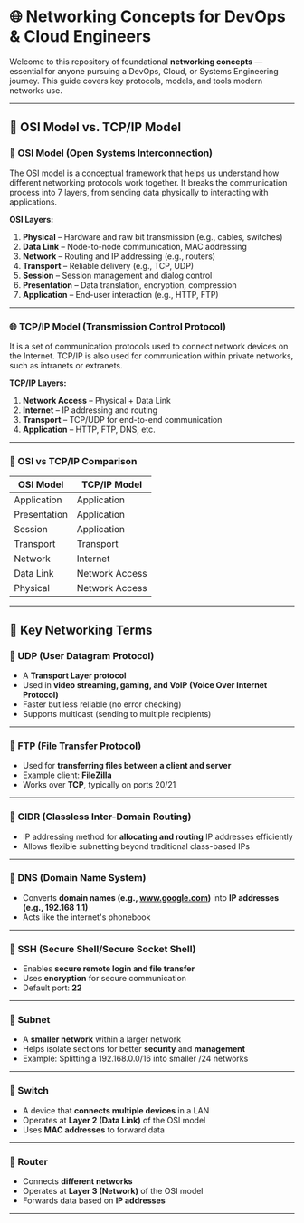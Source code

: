 # 🌐 Networking Concepts for DevOps & Cloud Engineers

Welcome to this repository of foundational **networking concepts** — essential for anyone pursuing a DevOps, Cloud, or Systems Engineering journey. This guide covers key protocols, models, and tools modern networks use.

---

## 📶 OSI Model vs. TCP/IP Model

### 🧱 OSI Model (Open Systems Interconnection)

The OSI model is a conceptual framework that helps us understand how different networking protocols work together. It breaks the communication process into 7 layers, from sending data physically to interacting with applications.

**OSI Layers:**
1. **Physical** – Hardware and raw bit transmission (e.g., cables, switches)
2. **Data Link** – Node-to-node communication, MAC addressing
3. **Network** – Routing and IP addressing (e.g., routers)
4. **Transport** – Reliable delivery (e.g., TCP, UDP)
5. **Session** – Session management and dialog control
6. **Presentation** – Data translation, encryption, compression
7. **Application** – End-user interaction (e.g., HTTP, FTP)

---

### 🌐 TCP/IP Model (Transmission Control Protocol)

It is a set of communication protocols used to connect network devices on the Internet.
TCP/IP is also used for communication within private networks, such as intranets or extranets.

**TCP/IP Layers:**
1. **Network Access** – Physical + Data Link
2. **Internet** – IP addressing and routing
3. **Transport** – TCP/UDP for end-to-end communication
4. **Application** – HTTP, FTP, DNS, etc.

---

### 🔁 OSI vs TCP/IP Comparison

| OSI Model    | TCP/IP Model   |
| ------------ | -------------- |
| Application  | Application    |
| Presentation | Application    |
| Session      | Application    |
| Transport    | Transport      |
| Network      | Internet       |
| Data Link    | Network Access |
| Physical     | Network Access |

---

## 🚀 Key Networking Terms

### 🔸 UDP (User Datagram Protocol)
- A **Transport Layer protocol**
- Used in **video streaming, gaming, and VoIP (Voice Over Internet Protocol)**
- Faster but less reliable (no error checking)
- Supports multicast (sending to multiple recipients)

---

### 🔸 FTP (File Transfer Protocol)
- Used for **transferring files between a client and server**
- Example client: **FileZilla**
- Works over **TCP**, typically on ports 20/21

---

### 🔸 CIDR (Classless Inter-Domain Routing)
- IP addressing method for **allocating and routing** IP addresses efficiently
- Allows flexible subnetting beyond traditional class-based IPs

---

### 🔸 DNS (Domain Name System)
- Converts **domain names (e.g., www.google.com)** into **IP addresses (e.g., 192.168 1.1)**
- Acts like the internet's phonebook

---

### 🔸 SSH (Secure Shell/Secure Socket Shell)
- Enables **secure remote login and file transfer**
- Uses **encryption** for secure communication
- Default port: **22**

---

### 🔸 Subnet
- A **smaller network** within a larger network
- Helps isolate sections for better **security** and **management**
- Example: Splitting a 192.168.0.0/16 into smaller /24 networks

---

### 🔸 Switch
- A device that **connects multiple devices** in a LAN
- Operates at **Layer 2 (Data Link)** of the OSI model
- Uses **MAC addresses** to forward data

---

### 🔸 Router
- Connects **different networks**
- Operates at **Layer 3 (Network)** of the OSI model
- Forwards data based on **IP addresses**

---


